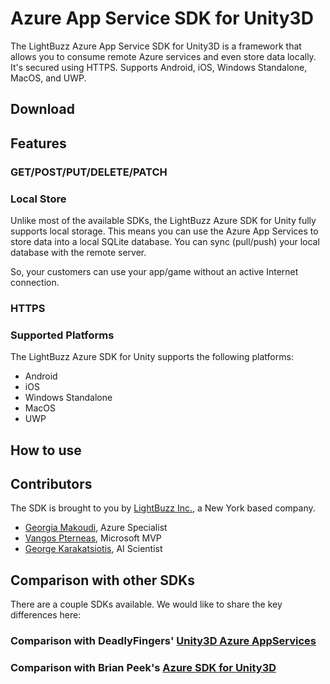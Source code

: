# Azure App Service SDK for Unity3D

The LightBuzz Azure App Service SDK for Unity3D is a framework that allows you to consume remote Azure services and even store data locally. It's secured using HTTPS. Supports Android, iOS, Windows Standalone, MacOS, and UWP.

## Download

## Features

### GET/POST/PUT/DELETE/PATCH

### Local Store

Unlike most of the available SDKs, the LightBuzz Azure SDK for Unity fully supports local storage. This means you can use the Azure App Services to store data into a local SQLite database. You can sync (pull/push) your local database with the remote server.

So, your customers can use your app/game without an active Internet connection.

### HTTPS

### Supported Platforms

The LightBuzz Azure SDK for Unity supports the following platforms:

* Android
* iOS
* Windows Standalone
* MacOS
* UWP

## How to use

## Contributors

The SDK is brought to you by [LightBuzz Inc.](https://lightbuzz.com), a New York based company.

* [Georgia Makoudi](https://lightbuzz.com/author/georgia/), Azure Specialist
* [Vangos Pterneas](https://lightbuzz.com/author/vangos/), Microsoft MVP
* [George Karakatsiotis](https://lightbuzz.com/about/), AI Scientist

## Comparison with other SDKs

There are a couple SDKs available. We would like to share the key differences here:

### Comparison with DeadlyFingers' [Unity3D Azure AppServices](https://github.com/Unity3dAzure/AppServices)

### Comparison with Brian Peek's [Azure SDK for Unity3D](https://github.com/BrianPeek/AzureSDKs-Unity)
